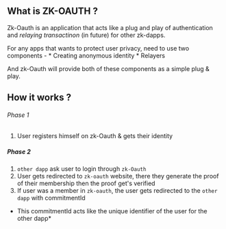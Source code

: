 ## What is ZK-OAUTH ?

Zk-Oauth is an application that acts like a plug and play of authentication 
and *relaying transactinon* (in future) for other zk-dapps.

For any apps that wants to protect user privacy, need to use two components -
	* Creating anonymous identity
	* Relayers

And zk-Oauth will provide both of these components as a simple plug & play.



## How it works ?

###### Phase 1
1. User registers himself on zk-Oauth & gets their identity

##### Phase 2

1. `other dapp` ask user to login through `zk-Oauth`
2. User gets redirected to `zk-oauth` website, there they generate the proof of their membership 
	then the proof get's verified 
3. If user was a member in `zk-oauth`, the user gets redirected to the `other dapp` with 
	commitmentId 

* This commitmentId acts like the unique identifier of the user for the other dapp* 


